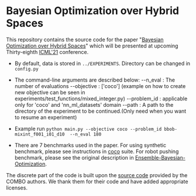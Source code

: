 # Bayesian Optimization over Hybrid Spaces

This repository contains the source code for the paper "[Bayesian Optimization over Hybrid Spaces](https://arxiv.org/abs/2106.04682)" which will be presented at upcoming Thirty-eighth [ICML'21](https://icml.cc/Conferences/2021/AcceptedPapersInitial) conference. 

- By default, data is stored in `../EXPERIMENTS`. Directory can be changed in `config.py`
- The command-line arguments are described below:
         --n_eval : The number of evaluations
         --objective : ['coco'] (example on how to create new objective can be seen in experiments/test_functions/mixed_integer.py)
     --problem_id : applicable only for 'coco' and 'nn_ml_datasets' domain
         --path : A path to the directory of the experiment to be continued.(Only need when you want to resume an experiment)

- Example run
```python main.py --objective coco --problem_id bbob-mixint_f001_i01_d10  --n_eval 180```

- There are 7 benchmarks used in the paper. For using synthetic benchmark, please see instructions in [coco](https://github.com/numbbo/coco) suite. For robot pushing benchmark, please see the original description in [Ensemble-Bayesian-Optimization](https://github.com/zi-w/Ensemble-Bayesian-Optimization).

The discrete part of the code is built upon the [source code](https://github.com/QUVA-Lab/COMBO) provided by the COMBO authors. We thank them for their code and have added appropriate licenses. 

